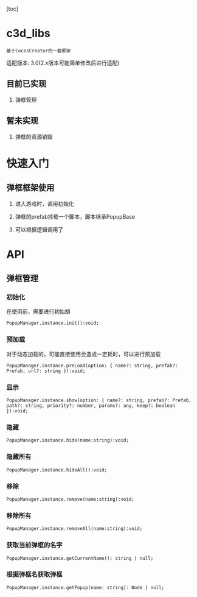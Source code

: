 [toc]

# c3d_libs

    基于CocosCreator的一套框架

适配版本: 3.0(2.x版本可能简单修改后进行适配)
    
## 目前已实现

1. 弹框管理

## 暂未实现

1. 弹框的资源销毁

# 快速入门

## 弹框框架使用

1. 进入游戏时，调用初始化

2. 弹框的prefab挂载一个脚本，脚本继承PopupBase

3. 可以根据逻辑调用了

# API

## 弹框管理

### 初始化

在使用前，需要进行初始胡

```
PopupManager.instance.init():void;
```

### 预加载

对于动态加载的，可能直接使用会造成一定耗时，可以进行预加载

```
PopupManager.instance.preLoad(option: { name?: string, prefab?: Prefab, url?: string }):void;
```

### 显示

```
PopupManager.instance.show(option: { name?: string, prefab?: Prefab, path?: string, priority?: number, params?: any, keep?: boolean }):void;
```

### 隐藏

```
PopupManager.instance.hide(name:string):void;
```

### 隐藏所有

```
PopupManager.instance.hideAll():void;
```

### 移除

```
PopupManager.instance.remove(name:string):void;
```

### 移除所有

```
PopupManager.instance.removeAll(name:string):void;
```

### 获取当前弹框的名字

```
PopupManager.instance.getCurrentName(): string | null;
```

### 根据弹框名获取弹框

```
PopupManager.instance.getPopup(name: string): Node | null;
```



